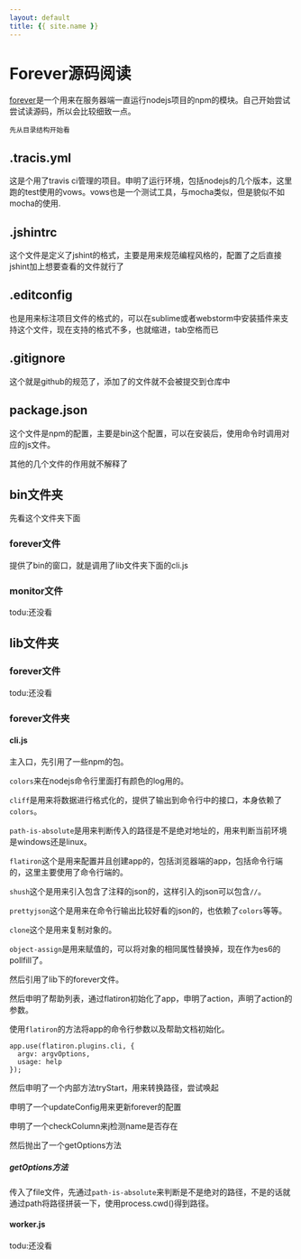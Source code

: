 ```yaml
---
layout: default
title: {{ site.name }}
---
```

# Forever源码阅读
[forever](https://www.npmjs.com/package/forever)是一个用来在服务器端一直运行nodejs项目的npm的模块。自己开始尝试尝试读源码，所以会比较细致一点。

    先从目录结构开始看

## .tracis.yml
这是个用了travis ci管理的项目。申明了运行环境，包括nodejs的几个版本，这里跑的test使用的vows。vows也是一个测试工具，与mocha类似，但是貌似不如mocha的使用.

## .jshintrc
这个文件是定义了jshint的格式，主要是用来规范编程风格的，配置了之后直接jshint加上想要查看的文件就行了

## .editconfig
也是用来标注项目文件的格式的，可以在sublime或者webstorm中安装插件来支持这个文件，现在支持的格式不多，也就缩进，tab空格而已

## .gitignore
这个就是github的规范了，添加了的文件就不会被提交到仓库中

## package.json
这个文件是npm的配置，主要是bin这个配置，可以在安装后，使用命令时调用对应的js文件。

其他的几个文件的作用就不解释了

## bin文件夹
先看这个文件夹下面
### forever文件
提供了bin的窗口，就是调用了lib文件夹下面的cli.js

### monitor文件
todu:还没看

## lib文件夹
### forever文件
todu:还没看

### forever文件夹
#### cli.js
主入口，先引用了一些npm的包。

`colors`来在nodejs命令行里面打有颜色的log用的。

`cliff`是用来将数据进行格式化的，提供了输出到命令行中的接口，本身依赖了`colors`。

`path-is-absolute`是用来判断传入的路径是不是绝对地址的，用来判断当前环境是windows还是linux。

`flatiron`这个是用来配置并且创建app的，包括浏览器端的app，包括命令行端的，这里主要使用了命令行端的。

`shush`这个是用来引入包含了注释的json的，这样引入的json可以包含`//`。

`prettyjson`这个是用来在命令行输出比较好看的json的，也依赖了`colors`等等。

`clone`这个是用来复制对象的。

`object-assign`是用来赋值的，可以将对象的相同属性替换掉，现在作为es6的pollfill了。

然后引用了lib下的forever文件。

然后申明了帮助列表，通过flatiron初始化了app，申明了action，声明了action的参数。

使用`flatiron`的方法将app的命令行参数以及帮助文档初始化。

```
app.use(flatiron.plugins.cli, {
  argv: argvOptions,
  usage: help
});
```

然后申明了一个内部方法tryStart，用来转换路径，尝试唤起

申明了一个updateConfig用来更新forever的配置

申明了一个checkColumn来j检测name是否存在

然后抛出了一个getOptions方法

##### getOptions方法
传入了file文件，先通过`path-is-absolute`来判断是不是绝对的路径，不是的话就通过path将路径拼装一下，使用process.cwd()得到路径。






#### worker.js
todu:还没看
